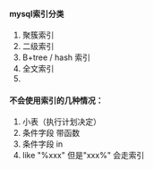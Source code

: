 #### mysql索引分类
1. 聚簇索引
2. 二级索引
3. B+tree / hash 索引
4. 全文索引
5. 
#### 不会使用索引的几种情况：
1. 小表（执行计划决定）
2. 条件字段 带函数
3. 条件字段 in
4. like "%xxx"  但是"xxx%" 会走索引